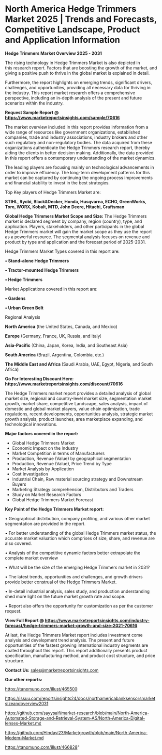 # North America Hedge Trimmers Market 2025 | Trends and Forecasts, Competitive Landscape, Product and Application Information

<Strong> Hedge Trimmers Market Overview 2025 - 2031</strong>

The rising technology in Hedge Trimmers Market is also depicted in this research report. Factors that are boosting the growth of the market, and giving a positive push to thrive in the global market is explained in detail.

Furthermore, the report highlights on emerging trends, significant drivers, challenges, and opportunities, providing all necessary data for thriving in the industry. This report market research offers a comprehensive perspective, including an in-depth analysis of the present and future scenarios within the industry.

<strong>Request Sample Report @ <a href=https://www.marketreportsinsights.com/sample/70616>https://www.marketreportsinsights.com/sample/70616</a></strong>

The market overview included in this report provides information from a wide range of resources like government organizations, established companies, trade and industry associations, industry brokers and other such regulatory and non-regulatory bodies. The data acquired from these organizations authenticate the Hedge Trimmers research report, thereby aiding the clients in better decision making. Additionally, the data provided in this report offers a contemporary understanding of the market dynamics.

The leading players are focusing mainly on technological advancements in order to improve efficiency. The long-term development patterns for this market can be captured by continuing the ongoing process improvements and financial stability to invest in the best strategies.

Top Key players of Hedge Trimmers Market are:

<strong>STIHL, Ryobi, Black&Decker, Honda, Husqvarna, ECHO, GreenWorks, Toro, WORX, Kobalt, MTD, John Deere, Hitachi, Craftsman</strong>

<strong><b>Global Hedge Trimmers Market Scope and Size:</b></strong>
The Hedge Trimmers market is declared segment by company, region (country), type, and application. Players, stakeholders, and other participants in the global Hedge Trimmers market will gain the market scope as they use the report as a powerful resource. The segmental analysis focuses on revenue and product by type and application and the forecast period of 2025-2031.

Hedge Trimmers Market Types covered in this report are:

<strong>• Stand-alone Hedge Trimmers

• Tractor-mounted Hedge Trimmers

• Hedge Trimmers</strong>

Market Applications covered in this report are:

<strong>• Gardens

• Urban Green Belt</strong> 

Regional Analysis

<strong>North America</strong> (the United States, Canada, and Mexico)

<strong>Europe</strong> (Germany, France, UK, Russia, and Italy)

<strong>Asia-Pacific</strong> (China, Japan, Korea, India, and Southeast Asia)

<strong>South America</strong> (Brazil, Argentina, Colombia, etc.)

<strong>The Middle East and Africa</strong> (Saudi Arabia, UAE, Egypt, Nigeria, and South Africa)

<strong>Go For Interesting Discount Here: <a href=https://www.marketreportsinsights.com/discount/70616>https://www.marketreportsinsights.com/discount/70616</a></strong>

The Hedge Trimmers market report provides a detailed analysis of global market size, regional and country-level market size, segmentation market growth, market share, competitive Landscape, sales analysis, impact of domestic and global market players, value chain optimization, trade regulations, recent developments, opportunities analysis, strategic market growth analysis, product launches, area marketplace expanding, and technological innovations.

<strong><b>Major factors covered in the report:</b></strong>
<ul>
  <li>Global Hedge Trimmers Market </li>
  <li>Economic Impact on the Industry</li>
  <li>Market Competition in terms of Manufacturers</li>
  <li>Production, Revenue (Value) by geographical segmentation</li>
  <li>Production, Revenue (Value), Price Trend by Type</li>
  <li>Market Analysis by Application</li>
  <li>Cost Investigation</li>
  <li>Industrial Chain, Raw material sourcing strategy and Downstream Buyers</li>
  <li>Marketing Strategy comprehension, Distributors and Traders</li>
  <li>Study on Market Research Factors</li>
  <li>Global Hedge Trimmers Market Forecast</li>
</ul>

<strong><b>Key Point of the Hedge Trimmers Market report:</b></strong>

• Geographical distribution, company profiling, and various other market segmentation are provided in the report.

• For better understanding of the global Hedge Trimmers market status, the accurate market valuation which comprises of size, share, and revenue are also covered.

• Analysis of the competitive dynamic factors better extrapolate the complete market overview

• What will be the size of the emerging Hedge Trimmers market in 2031?

• The latest trends, opportunities and challenges, and growth drivers provide better construal of the Hedge Trimmers Market.

• In-detail industrial analysis, sales study, and production understanding shed more light on the future market growth rate and scope.

• Report also offers the opportunity for customization as per the customer request.

<strong><b>View Full Report @ <a href=https://www.marketreportsinsights.com/industry-forecast/hedge-trimmers-market-growth-and-size-2021-70616>https://www.marketreportsinsights.com/industry-forecast/hedge-trimmers-market-growth-and-size-2021-70616</a></b></strong>


At last, the Hedge Trimmers Market report includes investment come analysis and development trend analysis. The present and future opportunities of the fastest growing international industry segments are coated throughout this report. This report additionally presents product specification, manufacturing method, and product cost structure, and price structure.

<strong>Contact Us:</strong>
sales@marketreportsinsights.com

<strong>Our other reports:</strong>

<a href=https://tanomuno.com/illust/465500>https://tanomuno.com/illust/465500</a>

<a href=https://issuu.com/reportsinsights24/docs/northamericabanksensorsmarketsizeandoverview2031>https://issuu.com/reportsinsights24/docs/northamericabanksensorsmarketsizeandoverview2031</a>

<a href=https://github.com/sayysaif/market-research/blob/main/North-America-Automated-Storage-and-Retrieval-System-AS/North-America-Digital-lenses-Market.md>https://github.com/sayysaif/market-research/blob/main/North-America-Automated-Storage-and-Retrieval-System-AS/North-America-Digital-lenses-Market.md</a>

<a href=https://github.com/Hindavi23/Marketgrowth/blob/main/North-America-Modem-Market.md>https://github.com/Hindavi23/Marketgrowth/blob/main/North-America-Modem-Market.md</a>

<a href=https://tanomuno.com/illust/466828>https://tanomuno.com/illust/466828</a>"
